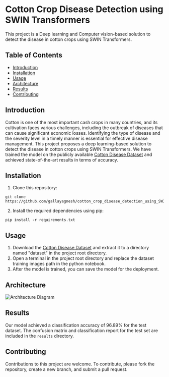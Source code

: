 # Cotton Crop Disease Detection using SWIN Transformers

This project is a Deep learning and Computer vision-based solution to detect the disease in cotton crops using SWIN Transformers.

## Table of Contents
- [Introduction](#introduction)
- [Installation](#installation)
- [Usage](#usage)
- [Architecture](#architecture)
- [Results](#results)
- [Contributing](#contributing)

## Introduction
Cotton is one of the most important cash crops in many countries, and its cultivation faces various challenges, including the outbreak of diseases that can cause significant economic losses. Identifying the type of disease and the severity level in a timely manner is essential for effective disease management. This project proposes a deep learning-based solution to detect the disease in cotton crops using SWIN Transformers. We have trained the model on the publicly available [Cotton Disease Dataset](https://drive.google.com/drive/folders/1nJ6rhsY6pWfVPdxZsLEGOU0vwtaJs2N4?usp=share_link) and achieved state-of-the-art results in terms of accuracy.

## Installation
1. Clone this repository: 
```
git clone https://github.com/gallayagnesh/cotton_crop_disease_detection_using_SWIN_transformers.git
```
2. Install the required dependencies using pip:
```
pip install -r requirements.txt
```

## Usage
1. Download the [Cotton Disease Dataset](https://drive.google.com/drive/folders/1nJ6rhsY6pWfVPdxZsLEGOU0vwtaJs2N4?usp=share_link) and extract it to a directory named "dataset" in the project root directory.
2. Open a terminal in the project root directory and replace the dataset training images path in the python notebook.
3. After the model is trained, you can save the model for the deployment.

## Architecture
![Architecture Diagram](https://github.com/gallayagnesh/cotton_crop_disease_detection_using_SWIN_transformers/blob/main/SWIN%20Architecture.png)

## Results
Our model achieved a classification accuracy of 96.89% for the test dataset. The confusion matrix and classification report for the test set are included in the `results` directory.

## Contributing
Contributions to this project are welcome. To contribute, please fork the repository, create a new branch, and submit a pull request.

